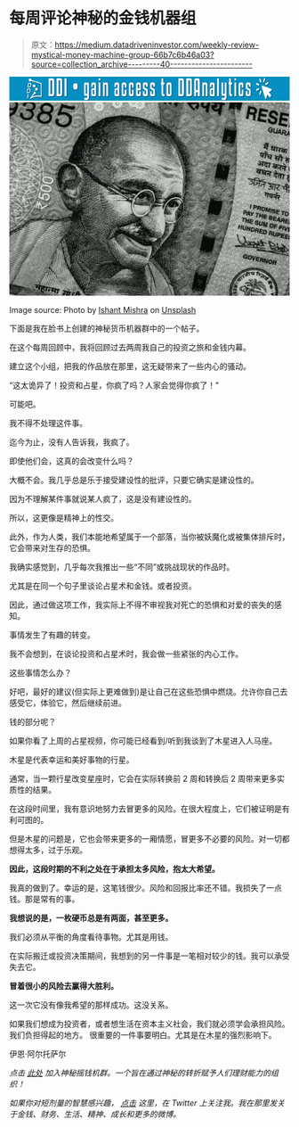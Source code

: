 # 每周评论神秘的金钱机器组

> 原文：<https://medium.datadriveninvestor.com/weekly-review-mystical-money-machine-group-66b7c6b46a03?source=collection_archive---------40----------------------->

[![](img/58626c16d07fb05f53d29bc5351fc829.png)](http://www.track.datadriveninvestor.com/1126B)![](img/63e467fa997e9479f64c11fdd436ea87.png)

Image source:
Photo by [Ishant Mishra](https://unsplash.com/photos/Ha4GZKWINdw?utm_source=unsplash&utm_medium=referral&utm_content=creditCopyText) on [Unsplash](https://unsplash.com/search/photos/money-review?utm_source=unsplash&utm_medium=referral&utm_content=creditCopyText)

下面是我在脸书上创建的神秘货币机器群中的一个帖子。

在这个每周回顾中，我将回顾过去两周我自己的投资之旅和金钱内幕。

建立这个小组，把我的作品放在那里，这无疑带来了一些内心的骚动。

“这太诡异了！投资和占星，你疯了吗？人家会觉得你疯了！”

可能吧。

我不得不处理这件事。

迄今为止，没有人告诉我，我疯了。

即使他们会，这真的会改变什么吗？

大概不会。我几乎总是乐于接受建设性的批评，只要它确实是建设性的。

因为不理解某件事就说某人疯了，这是没有建设性的。

所以，这更像是精神上的性交。

此外，作为人类，我们本能地希望属于一个部落，当你被妖魔化或被集体排斥时，它会带来对生存的恐惧。

我确实感觉到，几乎每次我推出一些“不同”或挑战现状的作品时。

尤其是在同一个句子里谈论占星术和金钱。或者投资。

因此，通过做这项工作，我实际上不得不审视我对死亡的恐惧和对爱的丧失的感知。

事情发生了有趣的转变。

我不会想到，在谈论投资和占星术时，我会做一些紧张的内心工作。

这些事情怎么办？

好吧，最好的建议(但实际上更难做到)是让自己在这些恐惧中燃烧。允许你自己去感受它，体验它，然后继续前进。

钱的部分呢？

如果你看了上周的占星视频，你可能已经看到/听到我谈到了木星进入人马座。

木星是代表幸运和美好事物的行星。

通常，当一颗行星改变星座时，它会在实际转换前 2 周和转换后 2 周带来更多实质性的结果。

在这段时间里，我有意识地努力去冒更多的风险。在很大程度上，它们被证明是有利可图的。

但是木星的问题是，它也会带来更多的一厢情愿，冒更多不必要的风险。对一切都想得太多，过于乐观。

**因此，这段时期的不利之处在于承担太多风险，抱太大希望。**

我真的做到了。幸运的是，这笔钱很少。风险和回报比率还不错。我损失了一点钱。那是常有的事。

**我想说的是，一枚硬币总是有两面，甚至更多。**

我们必须从平衡的角度看待事物。尤其是用钱。

在实际搬迁或投资决策期间，我想到的另一件事是一笔相对较少的钱。我可以承受失去它。

**冒着很小的风险去赢得大胜利。**

这一次它没有像我希望的那样成功。这没关系。

如果我们想成为投资者，或者想生活在资本主义社会，我们就必须学会承担风险。我们负担得起的地方。 很重要的一件事要明白。尤其是在木星的强烈影响下。

伊恩·阿尔托萨尔

*点击* [*此处*](https://www.facebook.com/groups/532315657241148/) *加入神秘摇钱机群。一个旨在通过神秘的转折赋予人们理财能力的组织！*

*如果你对短剂量的智慧感兴趣，* [*点击*](https://twitter.com/IanAltosaar) *这里，在 Twitter 上关注我。我在那里发关于金钱、财务、生活、精神、成长和更多的微博。*